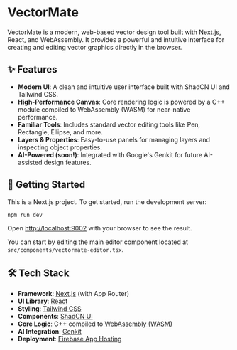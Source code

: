 # VectorMate

VectorMate is a modern, web-based vector design tool built with Next.js, React, and WebAssembly. It provides a powerful and intuitive interface for creating and editing vector graphics directly in the browser.

## ✨ Features

- **Modern UI**: A clean and intuitive user interface built with ShadCN UI and Tailwind CSS.
- **High-Performance Canvas**: Core rendering logic is powered by a C++ module compiled to WebAssembly (WASM) for near-native performance.
- **Familiar Tools**: Includes standard vector editing tools like Pen, Rectangle, Ellipse, and more.
- **Layers & Properties**: Easy-to-use panels for managing layers and inspecting object properties.
- **AI-Powered (soon!)**: Integrated with Google's Genkit for future AI-assisted design features.

## 🚀 Getting Started

This is a Next.js project. To get started, run the development server:

```bash
npm run dev
```

Open [http://localhost:9002](http://localhost:9002) with your browser to see the result.

You can start by editing the main editor component located at `src/components/vectormate-editor.tsx`.

## 🛠️ Tech Stack

- **Framework**: [Next.js](https://nextjs.org/) (with App Router)
- **UI Library**: [React](https://reactjs.org/)
- **Styling**: [Tailwind CSS](https://tailwindcss.com/)
- **Components**: [ShadCN UI](https://ui.shadcn.com/)
- **Core Logic**: C++ compiled to [WebAssembly (WASM)](https://webassembly.org/)
- **AI Integration**: [Genkit](https://firebase.google.com/docs/genkit)
- **Deployment**: [Firebase App Hosting](https://firebase.google.com/docs/app-hosting)
